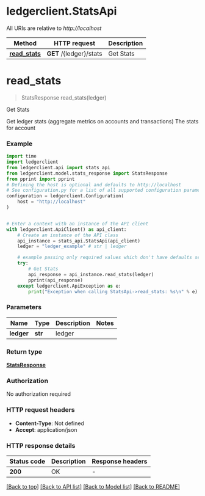 # ledgerclient.StatsApi

All URIs are relative to *http://localhost*

Method | HTTP request | Description
------------- | ------------- | -------------
[**read_stats**](StatsApi.md#read_stats) | **GET** /{ledger}/stats | Get Stats


# **read_stats**
> StatsResponse read_stats(ledger)

Get Stats

Get ledger stats (aggregate metrics on accounts and transactions) The stats for account

### Example


```python
import time
import ledgerclient
from ledgerclient.api import stats_api
from ledgerclient.model.stats_response import StatsResponse
from pprint import pprint
# Defining the host is optional and defaults to http://localhost
# See configuration.py for a list of all supported configuration parameters.
configuration = ledgerclient.Configuration(
    host = "http://localhost"
)


# Enter a context with an instance of the API client
with ledgerclient.ApiClient() as api_client:
    # Create an instance of the API class
    api_instance = stats_api.StatsApi(api_client)
    ledger = "ledger_example" # str | ledger

    # example passing only required values which don't have defaults set
    try:
        # Get Stats
        api_response = api_instance.read_stats(ledger)
        pprint(api_response)
    except ledgerclient.ApiException as e:
        print("Exception when calling StatsApi->read_stats: %s\n" % e)
```


### Parameters

Name | Type | Description  | Notes
------------- | ------------- | ------------- | -------------
 **ledger** | **str**| ledger |

### Return type

[**StatsResponse**](StatsResponse.md)

### Authorization

No authorization required

### HTTP request headers

 - **Content-Type**: Not defined
 - **Accept**: application/json


### HTTP response details

| Status code | Description | Response headers |
|-------------|-------------|------------------|
**200** | OK |  -  |

[[Back to top]](#) [[Back to API list]](../README.md#documentation-for-api-endpoints) [[Back to Model list]](../README.md#documentation-for-models) [[Back to README]](../README.md)

